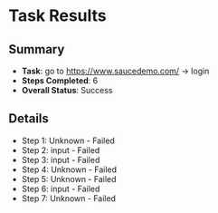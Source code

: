 
# Task Results

## Summary
- **Task**: go to https://www.saucedemo.com/ -> login
- **Steps Completed**: 6
- **Overall Status**: Success

## Details
- Step 1: Unknown - Failed
- Step 2: input - Failed
- Step 3: input - Failed
- Step 4: Unknown - Failed
- Step 5: Unknown - Failed
- Step 6: input - Failed
- Step 7: Unknown - Failed
